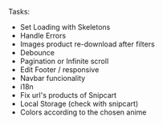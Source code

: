 Tasks:

- Set Loading with Skeletons
- Handle Errors
- Images product re-download after filters
- Debounce
- Pagination or Infinite scroll
- Edit Footer / responsive
- Navbar funcionality
- i18n
- Fix url's products of Snipcart
- Local Storage (check with snipcart)
- Colors according to the chosen anime
